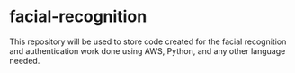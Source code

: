# facial-recognition

This repository will be used to store code created for the facial recognition and authentication work done using AWS, Python, and any other language needed.
